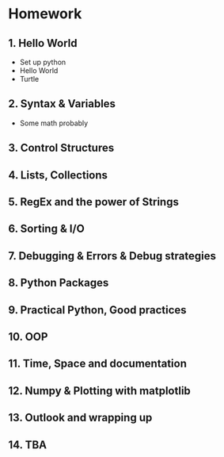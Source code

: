 # Homework
## 1. Hello World
- Set up python
- Hello World
- Turtle
## 2. Syntax & Variables
- Some math probably
## 3. Control Structures
## 4. Lists, Collections   
## 5. RegEx and the power of Strings
## 6. Sorting & I/O
## 7. Debugging & Errors & Debug strategies
## 8. Python Packages
## 9. Practical Python, Good practices
## 10. OOP
## 11. Time, Space and documentation
## 12. Numpy & Plotting with matplotlib
## 13. Outlook and wrapping up
## 14. TBA
